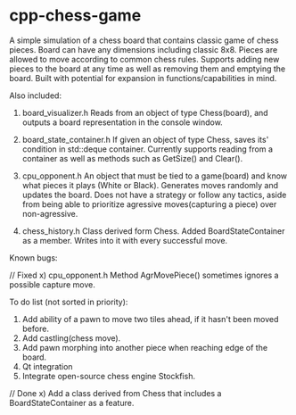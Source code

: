 # cpp-chess-game

A simple simulation of a chess board that contains classic game of chess pieces.
Board can have any dimensions including classic 8x8. Pieces are allowed to move according to common chess rules.
Supports adding new pieces to the board at any time as well as removing them and emptying the board.
Built with potential for expansion in functions/capabilities in mind.

Also included:

1) board_visualizer.h
   Reads from an object of type Chess(board), and outputs a board representation in the console window.

2) board_state_container.h
   If given an object of type Chess, saves its' condition in std::deque container.
   Currently supports reading from a container as well as methods such as GetSize() and Clear().

3) cpu_opponent.h
   An object that must be tied to a game(board) and know what pieces it plays (White or Black).
   Generates moves randomly and updates the board. Does not have a strategy or follow any tactics,
   aside from being able to prioritize agressive moves(capturing a piece) over non-agressive.

4) chess_history.h
   Class derived form Chess. Added BoardStateContainer as a member.
   Writes into it with every successful move.


Known bugs:

// Fixed
x) cpu_opponent.h
   Method AgrMovePiece() sometimes ignores a possible capture move.


To do list (not sorted in priority):

1) Add ability of a pawn to move two tiles ahead, if it hasn't been moved before.
2) Add castling(chess move).
3) Add pawn morphing into another piece when reaching edge of the board.
4) Qt integration
5) Integrate open-source chess engine Stockfish.

// Done
x) Add a class derived from Chess that includes a BoardStateContainer as a feature.
